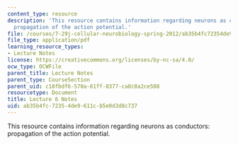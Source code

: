 ```yaml
---
content_type: resource
description: 'This resource contains information regarding neurons as conductors:
  propagation of the action potential.'
file: /courses/7-29j-cellular-neurobiology-spring-2012/ab35b4fc72354de9611cb5e0d3d8c737_MIT7_29JS12_lecture6.pdf
file_type: application/pdf
learning_resource_types:
- Lecture Notes
license: https://creativecommons.org/licenses/by-nc-sa/4.0/
ocw_type: OCWFile
parent_title: Lecture Notes
parent_type: CourseSection
parent_uid: c18fbdf6-570a-61ff-8377-ca8c8a2ce508
resourcetype: Document
title: Lecture 6 Notes
uid: ab35b4fc-7235-4de9-611c-b5e0d3d8c737
---
```

This resource contains information regarding neurons as conductors: propagation of the action potential.